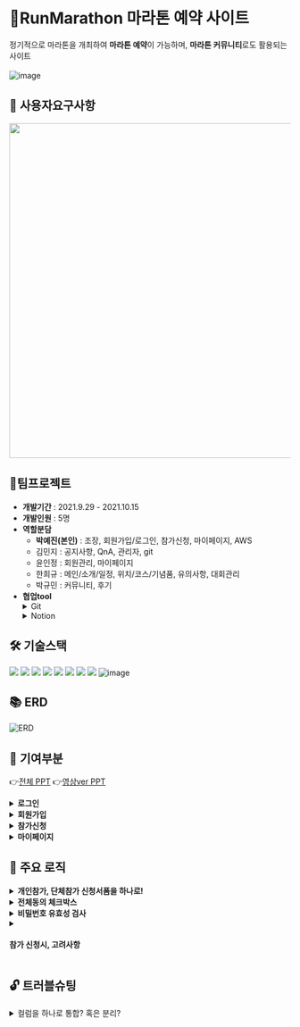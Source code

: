 # 🏃RunMarathon 마라톤 예약 사이트
 정기적으로 마라톤을 개최하여 **마라톤 예약**이 가능하며, **마라톤 커뮤니티**로도 활용되는 사이트<br><br>
 ![image](https://user-images.githubusercontent.com/80744051/175223433-e8063e71-6b0a-4b11-bc82-80efa5ca100d.png)
 
 ## 📜 사용자요구사항
<img src="https://user-images.githubusercontent.com/80744051/175319942-d4b105ab-26d6-4da5-8b2b-083e5d2caa80.jpg" width="600px">

<!--![image](https://user-images.githubusercontent.com/80744051/175223634-ff43c583-c48a-4702-92d9-b952519e2721.png)-->


## :two_men_holding_hands:팀프로젝트
 - **개발기간** : 2021.9.29 - 2021.10.15 <br>
 - **개발인원** : 5명<br>
 - **역할분담**<br>
   - **박예진(본인)** : 조장, 회원가입/로그인, 참가신청, 마이페이지, AWS
   - 김민지 : 공지사항, QnA, 관리자, git
   - 윤인정 : 회원관리, 마이페이지
   - 한희규 : 메인/소개/일정, 위치/코스/기념품, 유의사항, 대회관리
   - 박규민 : 커뮤니티, 후기
 - **협업tool**<br>
      <details>
        <summary>Git</summary>
        <pre>
          각자의 branch 만들어서, 매일 자신의 브랜치, dev  push
          <img src="https://user-images.githubusercontent.com/80744051/175228550-0a333aaf-5329-4b89-997f-2817c81b7d7a.png" width="500px">       
        </pre>
      </details>
      <details>
        <summary>Notion</summary>
        <pre>
          노션을 활용해 정보 공유 및 일정 공유
          <img src="https://user-images.githubusercontent.com/80744051/175228448-c5c904f4-234a-4153-9ebd-dc21def2592e.png"  width="500px">   
        </pre>
      </details>


## 🛠 기술스택
<img src="https://img.shields.io/badge/java-007396?style=flat-square&logo=java&logoColor=white"> <img src="https://img.shields.io/badge/javascript-F7DF1E?style=flat-square&logo=javascript&logoColor=black"> <img src="https://img.shields.io/badge/html5-E34F26?style=flat-square&logo=html5&logoColor=white"> <img src="https://img.shields.io/badge/css-1572B6?style=flat-square&logo=css3&logoColor=white">  <img src="https://img.shields.io/badge/bootstrap-7952B3?style=flat-square&logo=bootstrap&logoColor=white"> <img src="https://img.shields.io/badge/jquery-0769AD?style=flat-square&logo=jquery&logoColor=white"> <img src="https://img.shields.io/badge/mysql-4479A1?style=flat-square&logo=mysql&logoColor=white"> <img src="https://img.shields.io/badge/AWS-232F3E?style=flat-square&logo=Amazon%20AWS&logoColor=white"/> ![image](https://user-images.githubusercontent.com/80744051/175230762-90ecaf7e-2303-44f0-9cf3-d0a275e858e5.png)


## 📚 ERD   
![ERD](https://user-images.githubusercontent.com/80744051/175222667-a779da53-6213-4b59-961b-8d72f8d03f08.PNG)

## :star2: 기여부분
:point_right:[전체 PPT](https://drive.google.com/file/d/1o9VqOp-oanydnokMEkRB5zQ-EGHtbwqd/view)
:point_right:[영상ver PPT](https://docs.google.com/presentation/d/1B89wq9jjWCuInfGlFyc1sqVZEbJv4Ii_/edit?usp=sharing&ouid=108125837232154027289&rtpof=true&sd=true)<br>
<details>
 <summary><b>로그인</b></summary>
    <img src="https://user-images.githubusercontent.com/80744051/175223797-5693ec59-a67b-4427-a78b-4a6eb3ce220f.jpg">
    <img src="https://user-images.githubusercontent.com/80744051/175223807-15081967-c798-4661-a5dc-c21f6d7b81d9.jpg">
</details>
<details>
  <summary><b>회원가입</b></summary>
  <pre>      
    <img src="https://user-images.githubusercontent.com/80744051/175223822-892903fa-e51f-4a3f-b251-9cfeffe826b6.jpg">  
    <img src="https://user-images.githubusercontent.com/80744051/175223936-b6aefa6b-edbb-4620-a53e-5ac0094d032a.jpg">     
    <img src="https://user-images.githubusercontent.com/80744051/175223954-d68c9237-305d-445a-a4a1-0867ab5af532.jpg">
  </pre>
</details>
<details>
  <summary><b>참가신청</b></summary>
  <pre>      
    <img src="https://user-images.githubusercontent.com/80744051/175223988-4f2085f1-adbb-43b7-96bd-74b2df5b2379.jpg">  
    <img src="https://user-images.githubusercontent.com/80744051/175223999-485cab0f-746c-4313-9e55-eaf94cb67ea9.jpg">     
    <img src="https://user-images.githubusercontent.com/80744051/175230198-faf46d85-a71c-4cff-9fc8-0d071664e858.png">
  </pre>
</details>
<details>
  <summary><b>마이페이지</b></summary>
  <pre>      
    <img src="https://user-images.githubusercontent.com/80744051/175224062-2cddb171-42de-4981-9528-27cbf74d7c98.jpg">  
  </pre>
</details>

## :triangular_ruler: 주요 로직
<details>
    <summary><b>개인참가, 단체참가 신청서폼을 하나로!</b></summary>

1. 개인참가는 value 1로, 단체참가는 value 2로 구분 [:link:](https://github.com/yaejin-park/RunMarathon/blob/f6a064e1eda0ee5523556738e612680e6fe1ad8f/src/main/webapp/apply/applyMain.jsp#L167)
 ```html
<button type="submit" class="btn btn-add apply-type" id="soloApply" value="1">개인 참가</button>
<button type="submit" class="btn btn-add apply-type" id="groupApply" value="2">단체 참가</button>
```

2. 참가 버튼 클릭시, 아이디가 type인 input에 클릭이벤트 발생시킨 value의 값을 주입 [:link:](https://github.com/yaejin-park/RunMarathon/blob/f6a064e1eda0ee5523556738e612680e6fe1ad8f/src/main/webapp/apply/applyMain.jsp#L67)
```javascript
 $(".apply-type").click(function() {
   $("#type").val($(this).val());
	});
 ```
 
3. 버튼 클릭으로 인해, form이 post형태로 applyAction.jsp 호출시키며 hidden input의 value값을 type이라는 이름으로 전송 [:link:](https://github.com/yaejin-park/RunMarathon/blob/f6a064e1eda0ee5523556738e612680e6fe1ad8f/src/main/webapp/apply/applyMain.jsp#L106)
 ```html
 <form action="apply/applyAction.jsp" method="post" class="form-inline" onsubmit="return check()">
   <input type="hidden" id="type" name="type" value="">
 ```
 
4. applyAction.jsp 에서 type과 함께 리다이렉트 [:link:](https://github.com/yaejin-park/RunMarathon/blob/f6a064e1eda0ee5523556738e612680e6fe1ad8f/src/main/webapp/apply/applyAction.jsp#L10)
```jav
if(type.equals("1")){
		response.sendRedirect("../index.jsp?go=apply/applyForm.jsp&menu_one=8&menu_two=9&type=1");
	}else{
		response.sendRedirect("../index.jsp?go=apply/applyForm.jsp&menu_one=8&menu_two=9&type=2");
	}
```
5. type 값에 따라, Form 입력창 다르게 보여줌 [:link:](https://github.com/yaejin-park/RunMarathon/blob/f6a064e1eda0ee5523556738e612680e6fe1ad8f/src/main/webapp/apply/applyForm.jsp#L192)
```html
<%if(type.equals("2")){%>
 <tr>
  <th>총 인원수</th>
  <td>
   <input type="number" name="person" id="person" class="form-control" required="required" max="50" min="2" value="2">명
  </td>
 </tr>
 <%} else{%>
  <input type="hidden" name="person" value="1">
 <%
 }%>
```
</details>

<details>
    <summary><b>전체동의 체크박스</b></summary> 
 
 - 전체동의 클릭시, 모든 체크박스 체크  
 ![image](https://user-images.githubusercontent.com/80744051/175328159-70be368d-a986-4abb-b27a-78670b005371.png)
 - 체크박스 하나라도 해제 시, 전체동의 체크 해제
![image](https://user-images.githubusercontent.com/80744051/175327870-e51f8bdb-ed10-4c2e-a10a-2cc04b9213f3.png)
 
 [:link:](https://github.com/yaejin-park/RunMarathon/blob/f6a064e1eda0ee5523556738e612680e6fe1ad8f/src/main/webapp/join/joinForm.jsp#L42)
 ```javascript
 //약관 전체동의
	$("#optAll").click(function() {
		//체크 true
		 if($("#optAll").prop("checked")){
			$(this).parent().parent().siblings().find(".opt").prop("checked",true);
		} else{
			$(this).parent().parent().siblings().find(".opt").prop("checked",false);
		}
	});
	
	//하위 체크 해제
	$(".opt").click(function() {
		if(!$(this).prop("checked")){
			$("#optAll").prop("checked",false);
		}
	});
 ```
</details>

<details>
    <summary><b>비밀번호 유효성 검사</b></summary>

- **정규식 활용** [:link:](https://github.com/yaejin-park/RunMarathon/blob/f6a064e1eda0ee5523556738e612680e6fe1ad8f/src/main/webapp/join/joinForm.jsp#L123)
    ```javascript
     $("#pass1, pass2").change(function() {
      var pw = $(this).val();
      var num = pw.search(/[0-9]/g);
      var eng = pw.search(/[a-z]/g);
      var engB = pw.search(/[A-Z]/g);
      var spe = pw.search(/[`~!@@#$%^&*|\\\'\";:\/?]/gi);
      if(pw.length < 8 || pw.length > 20){
       alert("8자리 ~ 20자리 이내로 입력해주세요.");
       return false;
       }else if(pw.search(/\s/) != -1){
        alert("비밀번호는 공백 없이 입력해주세요.");
        return false;
       }else if(num < 0 || eng < 0 || engB < 0 || spe < 0 ){
        alert("영문 대소문자+숫자+특수문자를 포함하여 입력해주세요.");
        return false;
       }else {
       console.log("통과"); 
          return true;
       }
     });
    ```

</details>
<details>
    <summary><h4>참가 신청시, 고려사항</h4></summary>
    
</details>


## :unlock: 트러블슈팅
<details>
  <summary>컬럼을 하나로 통합? 혹은 분리?</summary>
 
- **문제상황**
    - 처음에는 전화번호, 주소를 insert시, 분리된 input의 데이터를 구분자를 통해 합쳐서 한 컬럼에 insert하였다.
하지만, 후에 정보수정을 위해 다시 분리된 input으로 가져올 때, 무엇을 기준으로 데이터를 분리해서 가져와야하는 것인지에 대한 문제점이 생겼다.
- **해결방법**
    - 전화번호는 컬럼 하나로
       why? 각 데이터마다 "-"라는 정해진 구분자로 구분이 가능.
       따라서 데이터를 가져올 때, "-"로 split하여 분리된 input에 데이터를 넣을 수 있다.
    - 주소는 컬럼 분리
       why? 정해진 구분자가 없으므로, 한 컬럼에 기본주소와 상세주소를 합쳐서 insert시, 다시 분리할 때 구분기준이 모호함.
       그래서 addr1, addr2로 컬럼을 구분하여 주소를 각각 저장하는 편이 더 편리하다고 생각했음.
- **느낀점**
  테이블 구조를 미리 치밀하게 계획해야 개발의 효율성을 높일 수 있다는 것을 깨달았다.
<details>

<details>
  <summary>DB백업파일 없이, RDS 삭제</summary>
 
- **문제상황**
    - DB로 아마존의 RDS를 활용했다. RDS 연결을 끊어도 로컬DB에서는 데이터가 살아있을 줄 알고, 무료 이용기간이 끝나기 전 백업과정없이 RDS를 삭제했다. 그 결과, DB가 쥐도새도 없이 통째로 날아가버리는 참사가 벌어졌다.
- **해결방법**
    - 노션에 정리해뒀던 테이블 생성 SQL로 DB틀 복원
    - 혹시나 하는 마음에 테이블 생성 SQL은 노션에 업로드 하기로 팀규칙을 세웠는데, 그로 인해 테이블 틀정도는 복원할 수 있었다.
- **느낀점**
    - 프로젝트 시, DB 더미파일은 꼭 백업해둬야겠다.
    - 코드를 중간중간 백업해두는 것의 중요성을 깨달았다.
<details>

## 🏸 회고
- **사용자 중심**으로 세세한 기능 하나하나에 집중하고자 했다.
   - 마라톤 신청폼 작성 시, 로그인된 사용자 정보를 불러오기 체크박스 만들기
   - 개인참가로 신청해도 참가 수정시, 인원수정 폼을 나타나게 하여 단체참가로도 빠르게 전환 가능
   - 전화번호 입력시, 입력 끝나면 다른 입력폼으로 포커스 이동
   - 참가신청 시, 로그안하지 않았을 시, 로그인 페이지로 바로 이동

- **테이블 구조**를 미리 치밀하게 계획하자.
   -  개발과정에서 테이블 구조를 변경해야하는 일이 많이 발생했다. 
   -  테이블 구조를 변경하면, dto, dao, jsp를 다~ 변경해야해서 

- **비밀번호 보안**에 대한 아쉬움.
    - 비밀번호 분실시, 본인인증 질문을 통해 이전 비밀번호를 알려주는 형태로 기능을 구현
       -> 메일인증을 통해 비밀번호 재설정했다면  비밀번호 노출 없이 
    - 비밀번호를 DB에 저장시, 암호화시키지 않았다. 다음에는 SpringSecurity나 JWT token을 사용해보고 싶다.

- **테스트** 과정의 중요성을 느끼다.
    - 테스트에 큰 시간이 소요되지 않을 것이라 생각하고 마감 이틀 전에 테스트와 유지보수를 하기로 계획을 했는데 생각보다 많은 오류들과 마주하게 되었다.
    - 입력을 다 하지 않고 신청을 눌러도 신청이 된다거나, 숫자만 들어가야하는 칸에 문자도 들어간다거나 등등..
    - 테스트, 유지보수에 시간을 넉넉히 투자해야겠다는 생각과 테스트케이스를 미리 작성해놓으면 일을 두번하지 않아도 되겠다는 생각이 들었다.
    - 
- **AWS** 에 도전하다.
    - 

- **Dummy 파일** 꼭 만들어 놓기
    - RDS로 DB를 활용한 후, 유료 전환이 되기 전에 RDS를 끊는다는 게 DB를 다 날리는 상황으로 이어졌다.
    - 그나마 다행히, 혹시나 해서 테이블을 만들 때, SQL을 노션에 정리해둬서 어느정도 복원은 가능했지만, 프로젝트가 끝날 때는 Dummy로 DB파일을 정리해두면 포폴 관리에 도움이 많이 될 것이라고 생각이 든다.

